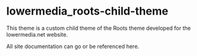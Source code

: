lowermedia_roots-child-theme
============================


This theme is a custom child theme of the Roots theme developed for the lowermedia.net website.

All site documentation can go or be referenced here.
